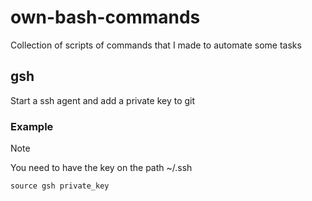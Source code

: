 # own-bash-commands
Collection of scripts of commands that I made to automate some tasks
## gsh
Start a ssh agent and add a private key to git
### Example
> [!note]
> You need to have the key on the path ~/.ssh
```
source gsh private_key
```

